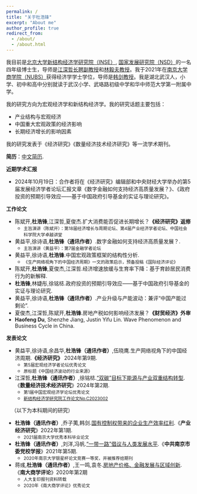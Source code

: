 ```yaml
---
permalink: /
title: "关于杜浩锋"
excerpt: "About me"
author_profile: true
redirect_from: 
  - /about/
  - /about.html
---
```

我目前是[北京大学新结构经济学研究院（INSE）](https://www.nse.pku.edu.cn/), [国家发展研究院（NSD）](https://nsd.pku.edu.cn/)的一名四年级博士生，导师是[江深哲长聘副教授](https://www.nse.pku.edu.cn/szdw/js/500928.htm)和[林毅夫教授](https://www.nse.pku.edu.cn/szdw/js/465203.htm)。我于2021年在[南京大学商学院（NUBS）](https://nubs.nju.edu.cn/)获得经济学学士学位，导师是[韩剑教授](https://nubs.nju.edu.cn/hj/list.htm)。我是湖北武汉人，小学、初中和高中分别就读于武汉小学、武珞路初级中学和华中师范大学第一附属中学。

我的研究方向为宏观经济学和新结构经济学。我的研究话题主要包括：
+ 产业结构与宏观经济
+ 中国重大宏观政策的经济影响
+ 长期经济增长的影响因素

我的研究发表于《经济研究》《数量经济技术经济研究》等一流学术期刊。

**简历**：[中文简历](../assets/杜浩锋中文简历.pdf).

**近期学术汇报**
+ 2024年10月19日：合作者将在《经济研究》编辑部和中央财经大学举办的第5届发展经济学者论坛汇报文章《数字金融如何支持经济高质量发展？》、《政府投资的预期引导效应——基于中国政府引导基金的实证与理论研究》。

**工作论文**
+ 陈斌开,**杜浩锋**,江深哲,夏俊杰.扩大消费能否促进长期增长？**《经济研究》返修**
  - <small>主旨演讲（陈斌开）：第18届经济增长与周期论坛、第4届产业经济学者论坛、中国社会科学院大学卓越讲堂</small>
+ 黄益平,徐诗语,**杜浩锋（通讯作者）**.数字金融如何支持经济高质量发展？.
  - <small>主旨演讲（黄益平）：第7届金融学者论坛</small>
+ 黄益平,徐诗语,**杜浩锋**.中国宏观政策框架的结构性分析.
  - <small>《生产网络视角下的中国经济周期》一文的政策启示，预备投稿《国际经济评论》</small>
+ 陈斌开,**杜浩锋**,夏俊杰,江深哲.经济增速放缓与生育率下降：基于育龄居民消费行为的新解释.
+ **杜浩锋**,林婕彤,徐铭梽.政府投资的预期引导效应——基于中国政府引导基金的实证与理论研究.
+ 黄益平,徐诗语,**杜浩锋（通讯作者）**.产业升级与产能波动：兼评“中国产能过剩论”.
+ 夏俊杰,江深哲,陈斌开,**杜浩锋**.房地产税如何影响经济发展？**《财贸经济》外审**
+ **Haofeng Du**, Shenzhe Jiang, Justin Yifu Lin. Wave Phenomenon and Business Cycle in China.

**发表论文**
+ 黄益平,徐诗语,余昌华,**杜浩锋（通讯作者）**,伍晓鹰.生产网络视角下的中国经济周期.**《经济研究》** 2024年第9期.
  - <small>第5届宏观经济学者论坛优秀论文</small>
  - <small>原标题《中国经济波动的行业来源》</small>
+ 江深哲,**杜浩锋（通讯作者）**,徐铭梽.[“双碳”目标下能源与产业双重结构转型](https://kns.cnki.net/kcms2/article/abstract?v=smPsKIJgVaB1F1fM5H7dt2ATU92NbJrO87ZrmguJwbc0d79glLvbTbBjzkF0taieteanYOGBH53Z2_-4ErPwkMl5mTkHWcrzZwok8zQjDMusjBmhPzU2OilLLfpFDvawW2_Tgtdy0kU=&uniplatform=NZKPT&language=CHS).《**数量经济技术经济研究**》2024年第2期.
  - <small>第1届中国宏观经济学论坛优秀论文</small>
  - <small>[新结构经济学研究院工作论文No.C2023002](https://www.nse.pku.edu.cn/xzyj/gzlw/gzlw2/533823.htm)</small>

&emsp;（以下为本科期间的研究）

+ **杜浩锋（通讯作者）**,乔子荑,韩剑.[国有控制权带来的企业生产效率红利](https://kns.cnki.net/kcms2/article/abstract?v=SDjqx_HoHgvXI0Bo8uJl3ZtwSimsbymiMqItI5blDKIsl2dJ03VCX3KPJeV0COicUUpSVbYmE3jEPc-hn6hEslPKqemBLpzQ8fOk4fGvoiCo4_ENleVxAGMLmq7t-RefD9GSY2uM48Cr7Hv_3UbwrA==&uniplatform=NZKPT&language=CHS).《**产业经济研究**》2022年第1期.
  - <small>2021届南京大学优秀本科毕业论文</small>
+ **杜浩锋（通讯作者）**,刘洋,冯帆.[“一带一路”倡议与人类发展水平](https://kns.cnki.net/kcms2/article/abstract?v=SDjqx_HoHgsLRSLpiEuz5eHYFSVrCspl-7ripTV7lpJfb32zwP1T_Jar_MgbFJcrPffHW5tYwv3Xnk-YcJvuF1Wpv8Mder0ju3bGCkq884B7BA5_4_Qs7VRj9McixC63OSzNhnuWZu5FUCQxeMVRKg==&uniplatform=NZKPT&language=CHS).《**中共南京市委党校学报**》2021年第5期.
  - <small>2020年南京大学银星杯论文竞赛一等奖，并被推荐给期刊</small>
+ 蒋彧,**杜浩锋（通讯作者）**,王一鸣,袁冬.[房地产价格、金融发展与区域创新](https://kns.cnki.net/kcms2/article/abstract?v=SDjqx_HoHgv3Lr_QkgU5WdvetHNW4SqGSBoKtz4UfxGoczz5aIpDPnOEfokeWZifxQrAGU0YA_Toxq_5Yefe0wo9fS_0DSyvxyffI0UmCsJeZQ_ggL5GDqunAk7w8w4ExDgTHzLxjp8=&uniplatform=NZKPT&language=CHS).《**南大商学评论**》2020年第2期
  - <small>人大复印报刊资料转载</small>
  - <small>2020年《南大商学评论》优秀论文</small>
